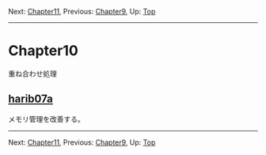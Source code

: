 Next: [Chapter11](chapter11.md), Previous: [Chapter9](chapter9.md), Up: [Top](/README.md)

----

# Chapter10

重ね合わせ処理

## [harib07a](harib07a.md)

メモリ管理を改善する。

----

Next: [Chapter11](chapter11.md), Previous: [Chapter9](chapter9.md), Up: [Top](/README.md)
